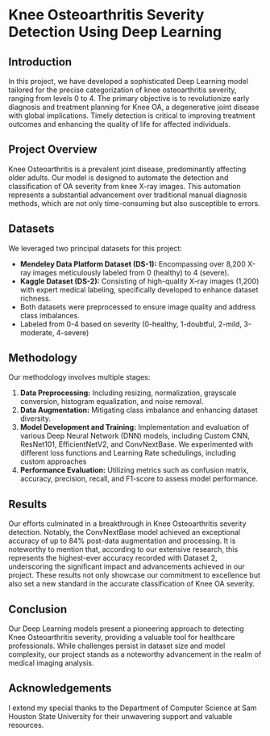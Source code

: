 
# Knee Osteoarthritis Severity Detection Using Deep Learning

## Introduction
In this project, we have developed a sophisticated Deep Learning model tailored for the precise categorization of knee osteoarthritis severity, ranging from levels 0 to 4. The primary objective is to revolutionize early diagnosis and treatment planning for Knee OA, a degenerative joint disease with global implications. Timely detection is critical to improving treatment outcomes and enhancing the quality of life for affected individuals.

## Project Overview
Knee Osteoarthritis is a prevalent joint disease, predominantly affecting older adults. Our model is designed to automate the detection and classification of OA severity from knee X-ray images. This automation represents a substantial advancement over traditional manual diagnosis methods, which are not only time-consuming but also susceptible to errors.

## Datasets
We leveraged two principal datasets for this project:
- **Mendeley Data Platform Dataset (DS-1):** Encompassing over 8,200 X-ray images meticulously labeled from 0 (healthy) to 4 (severe).
- **Kaggle Dataset (DS-2):** Consisting of high-quality X-ray images (1,200) with expert medical labeling, specifically developed to enhance dataset richness.
- Both datasets were preprocessed to ensure image quality and address class imbalances.
- Labeled from 0-4 based on severity  (0-healthy, 1-doubtful, 2-mild, 3-moderate, 4-severe)


## Methodology
Our methodology involves multiple stages:
1. **Data Preprocessing:** Including resizing, normalization, grayscale conversion, histogram equalization, and noise removal.
2. **Data Augmentation:** Mitigating class imbalance and enhancing dataset diversity.
3. **Model Development and Training:** Implementation and evaluation of various Deep Neural Network (DNN) models, including Custom CNN, ResNet101, EfficientNetV2, and ConvNextBase. We experimented with different loss functions and Learning Rate schedulings, including custom approaches
4. **Performance Evaluation:** Utilizing metrics such as confusion matrix, accuracy, precision, recall, and F1-score to assess model performance.
   
## Results
Our efforts culminated in a breakthrough in Knee Osteoarthritis severity detection. Notably, the ConvNextBase model achieved an exceptional accuracy of up to 84% post-data augmentation and processing. It is noteworthy to mention that, according to our extensive research, this represents the highest-ever accuracy recorded with Dataset 2, underscoring the significant impact and advancements achieved in our project. These results not only showcase our commitment to excellence but also set a new standard in the accurate classification of Knee OA severity.

## Conclusion
Our Deep Learning models present a pioneering approach to detecting Knee Osteoarthritis severity, providing a valuable tool for healthcare professionals. While challenges persist in dataset size and model complexity, our project stands as a noteworthy advancement in the realm of medical imaging analysis.
## Acknowledgements
I extend my special thanks to the Department of Computer Science at Sam Houston State University for their unwavering support and valuable resources.
